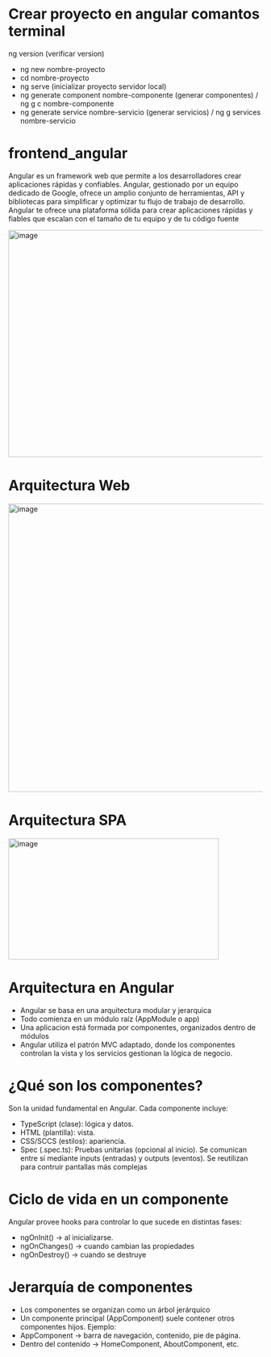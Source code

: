 # Crear proyecto en angular comantos terminal
ng version (verificar version)
- ng new nombre-proyecto
- cd nombre-proyecto
- ng serve (inicializar proyecto servidor local)
- ng generate component nombre-componente (generar componentes) / ng g c nombre-componente
- ng generate service nombre-servicio (generar servicios) / ng g services nombre-servicio
  
# frontend_angular
Angular es un framework web que permite a los desarrolladores crear aplicaciones rápidas y confiables.
Angular, gestionado por un equipo dedicado de Google, ofrece un amplio conjunto de herramientas, API y bibliotecas para simplificar y optimizar tu flujo de trabajo de desarrollo. Angular te ofrece una plataforma sólida para crear aplicaciones rápidas y fiables que escalan con el tamaño de tu equipo y de tu código fuente

<img width="900" height="450" alt="image" src="https://github.com/user-attachments/assets/00445a30-7bb0-44ad-ac66-8140c5fac275" />

# Arquitectura Web
<img width="750" height="571" alt="image" src="https://github.com/user-attachments/assets/e9e42d09-22a1-416f-84ae-cda6685d96cf" />

# Arquitectura SPA
<img width="417" height="240" alt="image" src="https://github.com/user-attachments/assets/9bd9f77a-1574-4891-90b1-99be2225a603" />

# Arquitectura en Angular 
- Angular se basa en una arquitectura modular y jerarquica
- Todo comienza en un módulo raíz (AppModule o app)
- Una aplicacion está formada por componentes, organizados dentro de módulos
- Angular utiliza el patrón MVC adaptado, donde los componentes controlan la vista y los servicios gestionan la lógica de negocio.

# ¿Qué son los componentes?
Son la unidad fundamental en Angular.
Cada componente incluye: 
- TypeScript (clase): lógica y datos.
- HTML (plantilla): vista.
- CSS/SCCS (estilos): apariencia.
- Spec (.spec.ts): Pruebas unitarias (opcional al inicio).
Se comunican entre sí mediante inputs (entradas) y outputs (eventos).
Se reutilizan para contruir pantallas más complejas

# Ciclo de vida en un componente 
Angular provee hooks para controlar lo que sucede en distintas fases: 
- ngOnInit() -> al inicializarse.
- ngOnChanges() -> cuando cambian las propiedades
- ngOnDestroy() -> cuando se destruye

# Jerarquía de componentes
- Los componentes se organizan como un árbol jerárquíco
- Un componente principal (AppComponent) suele contener otros componentes hijos.
Ejemplo:
- AppComponent -> barra de navegación, contenido, pie de página.
- Dentro del contenido -> HomeComponent, AboutComponent, etc.
